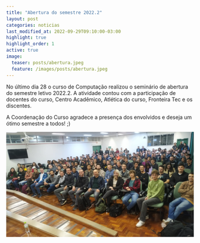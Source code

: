```yaml
---
title: "Abertura do semestre 2022.2"
layout: post
categories: noticias
last_modified_at: 2022-09-29T09:10:00-03:00
highlight: true
highlight_order: 1
active: true
image:
  teaser: posts/abertura.jpeg
  feature: /images/posts/abertura.jpeg
---
```


No último dia 28 o curso de Computação realizou o seminário de abertura do semestre letivo 2022.2. A atividade contou com a participação de docentes do curso, Centro Acadêmico, Atlética do curso, Fronteira Tec e os discentes. 
 
A Coordenação do Curso agradece a presença dos envolvidos e deseja um ótimo semestre a todos! ;) 


![imagem](images/posts/abertura.jpeg)